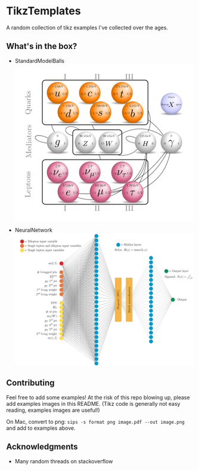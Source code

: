 # TikzTemplates

A random collection of tikz examples I've collected over the ages.


## What's in the box?

* StandardModelBalls
![alt text](StandardModelBalls/Standard_model_balls_with_interactions.png)


* NeuralNetwork
![alt text](NeuralNetwork/NN_example.png)


## Contributing

Feel free to add some examples!
At the risk of this repo blowing up, please add examples  images in this README. (Tikz code is generally not easy reading, examples images are useful!)

On Mac, convert to png:
`sips -s format png image.pdf --out image.png` and add to examples above.


## Acknowledgments

* Many random threads on stackoverflow

